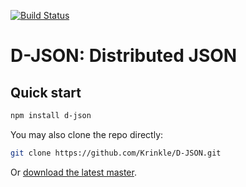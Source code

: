 [![Build Status](https://travis-ci.org/Krinkle/D-JSON.svg?branch=master)](https://travis-ci.org/Krinkle/D-JSON)

# D-JSON: Distributed JSON

## Quick start

```bash
npm install d-json
```

You may also clone the repo directly:
```bash
git clone https://github.com/Krinkle/D-JSON.git
```

Or [download the latest master](https://github.com/Krinkle/D-JSON/zipball/master).
